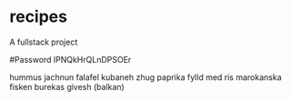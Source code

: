# recipes

A fullstack project

#Password
lPNQkHrQLnDPSOEr


hummus
jachnun
falafel
kubaneh
zhug
paprika fylld med ris
marokanska fisken 
burekas
givesh (balkan)


